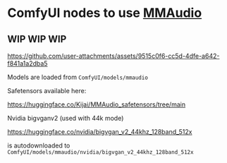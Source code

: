 # ComfyUI nodes to use [MMAudio](https://github.com/hkchengrex/MMAudio)

## WIP WIP WIP


https://github.com/user-attachments/assets/9515c0f6-cc5d-4dfe-a642-f841a1a2dba5


Models are loaded from `ComfyUI/models/mmaudio`

Safetensors available here:

https://huggingface.co/Kijai/MMAudio_safetensors/tree/main

Nvidia bigvganv2 (used with 44k mode)

https://huggingface.co/nvidia/bigvgan_v2_44khz_128band_512x

is autodownloaded to `ComfyUI/models/mmaudio/nvidia/bigvgan_v2_44khz_128band_512x`
